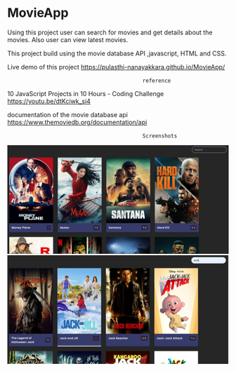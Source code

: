 # MovieApp
Using this project user can search for movies and get details about the movies. Also  user can view latest movies.

This project build using the movie database API ,javascript, HTML and CSS.

Live demo of this project
https://pulasthi-nanayakkara.github.io/MovieApp/

                                               reference
10 JavaScript Projects in 10 Hours - Coding Challenge
https://youtu.be/dtKciwk_si4

documentation of the movie database api
https://www.themoviedb.org/documentation/api


                                               Screenshots
                                               
 <img src="m3.jpg">
 <img src="m4.jpg">
